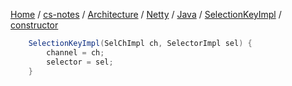 [Home](https://mengxianbin.github.io) /
[cs-notes](https://mengxianbin.github.io/cs-notes/site) /
[Architecture](https://mengxianbin.github.io/cs-notes/site/Architecture) /
[Netty](https://mengxianbin.github.io/cs-notes/site/Architecture/Netty) /
[Java](https://mengxianbin.github.io/cs-notes/site/Architecture/Netty/Java) /
[SelectionKeyImpl](https://mengxianbin.github.io/cs-notes/site/Architecture/Netty/Java/SelectionKeyImpl) /
[constructor](https://mengxianbin.github.io/cs-notes/site/Architecture/Netty/Java/SelectionKeyImpl/constructor)

```java
    SelectionKeyImpl(SelChImpl ch, SelectorImpl sel) {
        channel = ch;
        selector = sel;
    }
```
